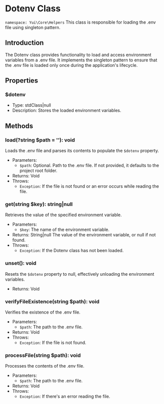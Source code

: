 # Dotenv Class

`namespace: Yui\Core\Helpers`
This class is responsible for loading the .env file using singleton pattern.

## Introduction
The Dotenv class provides functionality to load and access environment variables from a .env file. It implements the singleton pattern to ensure that the .env file is loaded only once during the application's lifecycle.

## Properties

### $dotenv
- Type: stdClass|null
- Description: Stores the loaded environment variables.

## Methods

### load(?string $path = ''): void
Loads the .env file and parses its contents to populate the `$dotenv` property.
- Parameters:
  - `$path`: Optional. Path to the .env file. If not provided, it defaults to the project root folder.
- Returns: Void
- Throws:
  - `Exception`: If the file is not found or an error occurs while reading the file.

### get(string $key): string|null
Retrieves the value of the specified environment variable.
- Parameters:
  - `$key`: The name of the environment variable.
- Returns: String|null The value of the environment variable, or null if not found.
- Throws:
  - `Exception`: If the Dotenv class has not been loaded.

### unset(): void
Resets the `$dotenv` property to null, effectively unloading the environment variables.
- Returns: Void

### verifyFileExistence(string $path): void
Verifies the existence of the .env file.
- Parameters:
  - `$path`: The path to the .env file.
- Returns: Void
- Throws:
  - `Exception`: If the file is not found.

### processFile(string $path): void
Processes the contents of the .env file.
- Parameters:
  - `$path`: The path to the .env file.
- Returns: Void
- Throws:
  - `Exception`: If there's an error reading the file.
